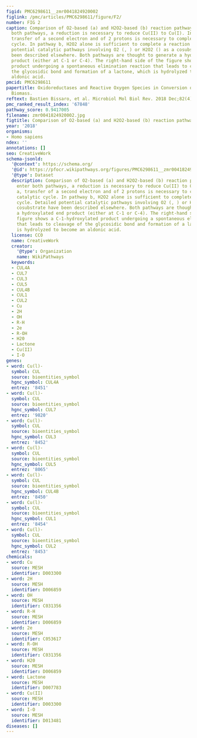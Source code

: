 ```yaml
---
figid: PMC6298611__zmr0041824920002
figlink: /pmc/articles/PMC6298611/figure/F2/
number: FIG 2
caption: Comparison of O2-based (a) and H2O2-based (b) reaction pathways. To enter
  both pathways, a reduction is necessary to reduce Cu(II) to Cu(I). In pathway a,
  transfer of a second electron and of 2 protons is necessary to complete the catalytic
  cycle. In pathway b, H2O2 alone is sufficient to complete a reaction cycle. Detailed
  potential catalytic pathways involving O2 (, ) or H2O2 () as a cosubstrate have
  been described elsewhere. Both pathways are thought to generate a hydroxylated end
  product (either at C-1 or C-4). The right-hand side of the figure shows a C-1-hydroxylated
  product undergoing a spontaneous elimination reaction that leads to cleavage of
  the glycosidic bond and formation of a lactone, which is hydrolyzed to become an
  aldonic acid.
pmcid: PMC6298611
papertitle: Oxidoreductases and Reactive Oxygen Species in Conversion of Lignocellulosic
  Biomass.
reftext: Bastien Bissaro, et al. Microbiol Mol Biol Rev. 2018 Dec;82(4):e00029-18.
pmc_ranked_result_index: '67848'
pathway_score: 0.9417005
filename: zmr0041824920002.jpg
figtitle: Comparison of O2-based (a) and H2O2-based (b) reaction pathways
year: '2018'
organisms:
- Homo sapiens
ndex: ''
annotations: []
seo: CreativeWork
schema-jsonld:
  '@context': https://schema.org/
  '@id': https://pfocr.wikipathways.org/figures/PMC6298611__zmr0041824920002.html
  '@type': Dataset
  description: Comparison of O2-based (a) and H2O2-based (b) reaction pathways. To
    enter both pathways, a reduction is necessary to reduce Cu(II) to Cu(I). In pathway
    a, transfer of a second electron and of 2 protons is necessary to complete the
    catalytic cycle. In pathway b, H2O2 alone is sufficient to complete a reaction
    cycle. Detailed potential catalytic pathways involving O2 (, ) or H2O2 () as a
    cosubstrate have been described elsewhere. Both pathways are thought to generate
    a hydroxylated end product (either at C-1 or C-4). The right-hand side of the
    figure shows a C-1-hydroxylated product undergoing a spontaneous elimination reaction
    that leads to cleavage of the glycosidic bond and formation of a lactone, which
    is hydrolyzed to become an aldonic acid.
  license: CC0
  name: CreativeWork
  creator:
    '@type': Organization
    name: WikiPathways
  keywords:
  - CUL4A
  - CUL7
  - CUL3
  - CUL5
  - CUL4B
  - CUL1
  - CUL2
  - Cu
  - 2H
  - OH
  - R-H
  - 2e
  - R-OH
  - H20
  - Lactone
  - Cu(II)
  - I-O
genes:
- word: Cu(l)-
  symbol: CUL
  source: bioentities_symbol
  hgnc_symbol: CUL4A
  entrez: '8451'
- word: Cu(l)-
  symbol: CUL
  source: bioentities_symbol
  hgnc_symbol: CUL7
  entrez: '9820'
- word: Cu(l)-
  symbol: CUL
  source: bioentities_symbol
  hgnc_symbol: CUL3
  entrez: '8452'
- word: Cu(l)-
  symbol: CUL
  source: bioentities_symbol
  hgnc_symbol: CUL5
  entrez: '8065'
- word: Cu(l)-
  symbol: CUL
  source: bioentities_symbol
  hgnc_symbol: CUL4B
  entrez: '8450'
- word: Cu(l)-
  symbol: CUL
  source: bioentities_symbol
  hgnc_symbol: CUL1
  entrez: '8454'
- word: Cu(l)-
  symbol: CUL
  source: bioentities_symbol
  hgnc_symbol: CUL2
  entrez: '8453'
chemicals:
- word: Cu
  source: MESH
  identifier: D003300
- word: 2H
  source: MESH
  identifier: D006859
- word: OH
  source: MESH
  identifier: C031356
- word: R-H
  source: MESH
  identifier: D006859
- word: 2e
  source: MESH
  identifier: C053617
- word: R-OH
  source: MESH
  identifier: C031356
- word: H20
  source: MESH
  identifier: D006859
- word: Lactone
  source: MESH
  identifier: D007783
- word: Cu(II)
  source: MESH
  identifier: D003300
- word: I-O
  source: MESH
  identifier: D013481
diseases: []
---
```

